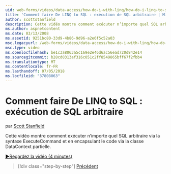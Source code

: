 ```yaml
---
uid: web-forms/videos/data-access/how-do-i-with-linq/how-do-i-linq-to-sql-executing-arbitrary-sql
title: 'Comment faire De LINQ to SQL : exécution de SQL arbitraire | Microsoft Docs'
author: scottstanfield
description: Cette vidéo montre comment exécuter n’importe quel SQL arbitraire via la syntaxe ExecuteCommand et en encapsulant le code via la classe DataContext partielle.
ms.author: aspnetcontent
ms.date: 03/13/2008
ms.assetid: 9251bc80-33d9-4b86-9d96-a2e6f5c52a03
msc.legacyurl: /web-forms/videos/data-access/how-do-i-with-linq/how-do-i-linq-to-sql-executing-arbitrary-sql
msc.type: video
ms.openlocfilehash: be1c3a8063a5c169e2e46d6ac56ead720d842e14
ms.sourcegitcommit: b28cd0313af316c051c2ff8549865bff67f2fbb4
ms.translationtype: MT
ms.contentlocale: fr-FR
ms.lasthandoff: 07/05/2018
ms.locfileid: "37808063"
---
```

<a name="how-do-i-linq-to-sql-executing-arbitrary-sql"></a>Comment faire De LINQ to SQL : exécution de SQL arbitraire
====================
par [Scott Stanfield](https://github.com/scottstanfield)

Cette vidéo montre comment exécuter n’importe quel SQL arbitraire via la syntaxe ExecuteCommand et en encapsulant le code via la classe DataContext partielle.

[&#9654;Regardez la vidéo (4 minutes)](https://channel9.msdn.com/Blogs/ASP-NET-Site-Videos/how-do-i-linq-to-sql-executing-arbitrary-sql)

> [!div class="step-by-step"]
> [Précédent](how-do-i-linq-to-sql-updating-with-stored-procedures.md)
